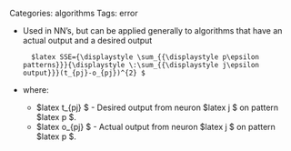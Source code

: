 Categories: algorithms
Tags: error

- Used in NN’s, but can be applied generally to algorithms that have an actual output and a desired output

        $latex SSE={\displaystyle \sum_{{\displaystyle p\epsilon patterns}}}{\displaystyle \:\sum_{{\displaystyle j\epsilon output}}}(t_{pj}-o_{pj})^{2} $

- where:
  - $latex t_{pj} $ - Desired output from neuron $latex j $ on pattern $latex p $.
  - $latex o_{pj} $ - Actual output from neuron $latex j $ on pattern $latex p $.